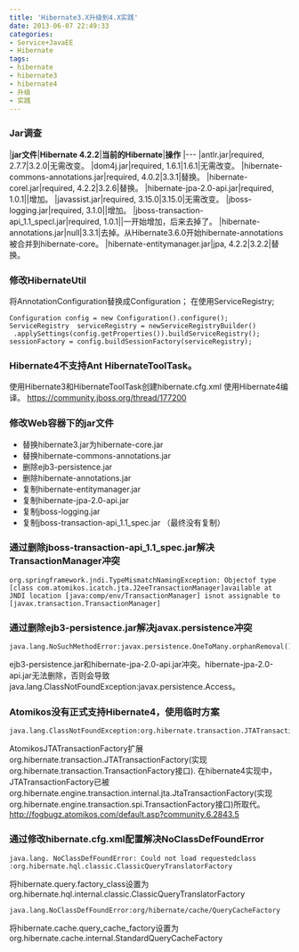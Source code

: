 ```yaml
---
title: 'Hibernate3.X升级到4.X实践'
date: 2013-06-07 22:49:33
categories: 
- Service+JavaEE
- Hibernate
tags: 
- hibernate
- hibernate3
- hibernate4
- 升级
- 实践
---
```

### Jar调查

|**jar文件**|**Hibernate 4.2.2**|**当前的Hibernate**|**操作**
|---
|antlr.jar|required, 2.7.7|3.2.0|无需改变。
|dom4j.jar|required, 1.6.1|1.6.1|无需改变。
|hibernate-commons-annotations.jar|required, 4.0.2|3.3.1|替换。
|hibernate-corel.jar|required, 4.2.2|3.2.6|替换。
|hibernate-jpa-2.0-api.jar|required, 1.0.1||增加。
|javassist.jar|required, 3.15.0|3.15.0|无需改变。
|jboss-logging.jar|required, 3.1.0||增加。
|jboss-transaction-api_1.1_specl.jar|required, 1.0.1||一开始增加，后来去掉了。
|hibernate-annotations.jar|null|3.3.1|去掉。从Hibernate3.6.0开始hibernate-annotations被合并到hibernate-core。
|hibernate-entitymanager.jar|jpa, 4.2.2|3.2.2|替换。

### 修改HibernateUtil

将AnnotationConfiguration替换成Configuration；
在使用ServiceRegistry;
```
Configuration config = new Configuration().configure();
ServiceRegistry  serviceRegistry = newServiceRegistryBuilder()
 .applySettings(config.getProperties()).buildServiceRegistry();
sessionFactory = config.buildSessionFactory(serviceRegistry);
```

### Hibernate4不支持Ant HibernateToolTask。

使用Hibernate3和HibernateToolTask创建hibernate.cfg.xml
使用Hibernate4编译。
https://community.jboss.org/thread/177200

### 修改Web容器下的jar文件

- 替换hibernate3.jar为hibernate-core.jar
- 替换hibernate-commons-annotations.jar
- 删除ejb3-persistence.jar
- 删除hibernate-annotations.jar
- 复制hibernate-entitymanager.jar
- 复制hibernate-jpa-2.0-api.jar
- 复制jboss-logging.jar
- 复制jboss-transaction-api_1.1_spec.jar （最终没有复制）

### 通过删除jboss-transaction-api_1.1_spec.jar解决TransactionManager冲突
```
org.springframework.jndi.TypeMismatchNamingException: Objectof type [class com.atomikos.icatch.jta.J2eeTransactionManager]available at JNDI location [java:comp/env/TransactionManager] isnot assignable to [javax.transaction.TransactionManager]
```

### 通过删除ejb3-persistence.jar解决javax.persistence冲突
```
java.lang.NoSuchMethodError:javax.persistence.OneToMany.orphanRemoval()
```
ejb3-persistence.jar和hibernate-jpa-2.0-api.jar冲突。hibernate-jpa-2.0-api.jar无法删除，否则会导致java.lang.ClassNotFoundException:javax.persistence.Access。

### Atomikos没有正式支持Hibernate4，使用临时方案
```
java.lang.ClassNotFoundException:org.hibernate.transaction.JTATransactionFactory
```
AtomikosJTATransactionFactory扩展org.hibernate.transaction.JTATransactionFactory(实现org.hibernate.transaction.TransactionFactory接口).
在hibernate4实现中，JTATransactionFactory已被org.hibernate.engine.transaction.internal.jta.JtaTransactionFactory(实现org.hibernate.engine.transaction.spi.TransactionFactory接口)所取代。
http://fogbugz.atomikos.com/default.asp?community.6.2843.5

### 通过修改hibernate.cfg.xml配置解决NoClassDefFoundError
```
java.lang. NoClassDefFoundError: Could not load requestedclass :org.hibernate.hql.classic.ClassicQueryTranslatorFactory
```
将hibernate.query.factory_class设置为org.hibernate.hql.internal.classic.ClassicQueryTranslatorFactory

```
java.lang.NoClassDefFoundError:org/hibernate/cache/QueryCacheFactory
```
将hibernate.cache.query_cache_factory设置为org.hibernate.cache.internal.StandardQueryCacheFactory